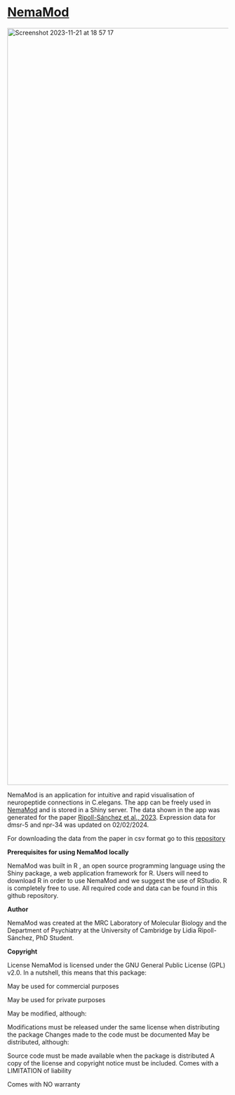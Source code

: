 # [NemaMod](https://www.nemamod.org)

<img width="1721" alt="Screenshot 2023-11-21 at 18 57 17" src="https://github.com/LidiaRipollSanchez/NemaMod/assets/86192587/16108dae-76ad-42ee-8509-e551810c7807">

NemaMod is an application for intuitive and rapid visualisation of neuropeptide connections in C.elegans. The app can be freely used in [NemaMod](https://www.nemamod.org) and is stored in a Shiny server. The data shown in the app was generated for the paper [Ripoll-Sánchez et al., 2023](https://www.cell.com/action/showPdf?pii=S0896-6273%2823%2900756-0). Expression data for dmsr-5 and npr-34 was updated on 02/02/2024.

For downloading the data from the paper in csv format go to this [repository](https://github.com/LidiaRipollSanchez/Neuropeptide-Connectome.git)

**Prerequisites for using NemaMod locally**

NemaMod was built in R , an open source programming language using the Shiny package, a web application framework for R. Users will need to download R in order to use NemaMod and we suggest the use of RStudio. R is completely free to use. All required code and data can be found in this github repository.

**Author**

NemaMod was created at the MRC Laboratory of Molecular Biology and the Department of Psychiatry at the University of Cambridge by Lidia Ripoll-Sánchez, PhD Student.

**Copyright**

License NemaMod is licensed under the GNU General Public License (GPL) v2.0. In a nutshell, this means that this package:

May be used for commercial purposes

May be used for private purposes

May be modified, although:

Modifications must be released under the same license when distributing the package
Changes made to the code must be documented
May be distributed, although:

Source code must be made available when the package is distributed
A copy of the license and copyright notice must be included.
Comes with a LIMITATION of liability

Comes with NO warranty
